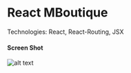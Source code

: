 # React MBoutique

Technologies: React, React-Routing, JSX

#### Screen Shot

![alt text](http://ckimcode.life/assets/imgages/mboutique.jpeg? "Mboutique")

